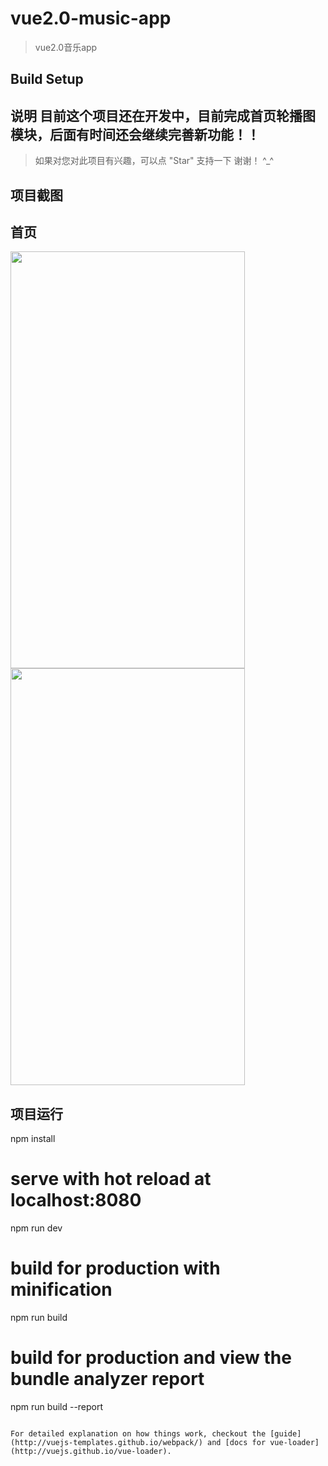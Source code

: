 # vue2.0-music-app

> vue2.0音乐app

## Build Setup

## 说明   目前这个项目还在开发中，目前完成首页轮播图模块，后面有时间还会继续完善新功能！！
>  如果对您对此项目有兴趣，可以点 "Star" 支持一下 谢谢！ ^_^

## 项目截图

## 首页

<!--![image](https://github.com/yjx-passion/vue2.0-music-app/blob/master/src/components/img/music1.png)

![image](https://github.com/yjx-passion/vue2.0-music-app/blob/master/src/components/img/music.png)-->

<img width="375" height="667" src="https://github.com/yjx-passion/vue2.0-music-app/blob/master/src/components/img/music1.png"/>
<img width="375" height="667" src="https://github.com/yjx-passion/vue2.0-music-app/blob/master/src/components/img/music.png"/>

## 项目运行

npm install

# serve with hot reload at localhost:8080
npm run dev

# build for production with minification
npm run build

# build for production and view the bundle analyzer report
npm run build --report
```

For detailed explanation on how things work, checkout the [guide](http://vuejs-templates.github.io/webpack/) and [docs for vue-loader](http://vuejs.github.io/vue-loader).
